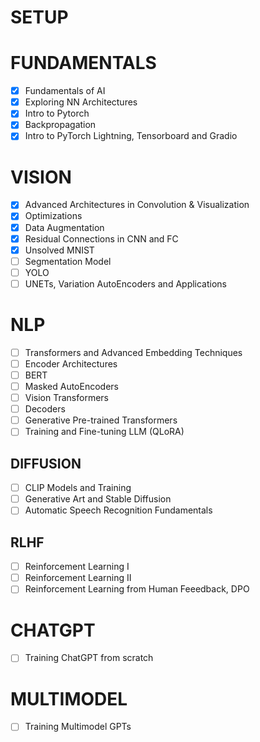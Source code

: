 # SETUP

# FUNDAMENTALS
- [X] Fundamentals of AI
- [X] Exploring NN Architectures
- [X] Intro to Pytorch
- [X] Backpropagation 
- [X] Intro to PyTorch Lightning, Tensorboard and Gradio

# VISION
- [X] Advanced Architectures in Convolution & Visualization
- [X] Optimizations
- [X] Data Augmentation
- [X] Residual Connections in CNN and FC
- [X] Unsolved MNIST
- [ ] Segmentation Model
- [ ] YOLO
- [ ] UNETs, Variation AutoEncoders and Applications

# NLP
- [ ] Transformers and Advanced Embedding Techniques
- [ ] Encoder Architectures 
- [ ] BERT
- [ ] Masked AutoEncoders
- [ ] Vision Transformers
- [ ] Decoders
- [ ] Generative Pre-trained Transformers
- [ ] Training and Fine-tuning LLM (QLoRA)

## DIFFUSION
- [ ] CLIP Models and Training
- [ ] Generative Art and Stable Diffusion
- [ ] Automatic Speech Recognition Fundamentals

## RLHF
- [ ] Reinforcement Learning I
- [ ] Reinforcement Learning II
- [ ] Reinforcement Learning from Human Feeedback, DPO

# CHATGPT
- [ ] Training ChatGPT from scratch

# MULTIMODEL
- [ ] Training Multimodel GPTs
